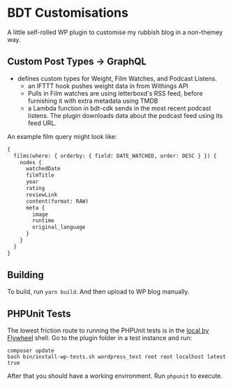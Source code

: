 # BDT Customisations

A little self-rolled WP plugin to customise my rubbish blog in a non-themey way.

## Custom Post Types -> GraphQL

- defines custom types for Weight, Film Watches, and Podcast Listens.
  - an IFTTT hook pushes weight data in from Withings API
  - Pulls in Film watches are using letterboxd's RSS feed, before furnishing it with extra metadata using TMDB
  - a Lambda function in bdt-cdk sends in the most recent podcast listens. The plugin downloads data about the podcast feed using its feed URL.

An example film query might look like:

```graphql
{
  films(where: { orderby: { field: DATE_WATCHED, order: DESC } }) {
    nodes {
      watchedDate
      filmTitle
      year
      rating
      reviewLink
      content(format: RAW)
      meta {
        image
        runtime
        original_language
      }
    }
  }
}
```

## Building

To build, run `yarn build`. And then upload to WP blog manually.

## PHPUnit Tests

The lowest friction route to running the PHPUnit tests is in the [local by Flywheel](https://localwp.com/) shell. Go to the plugin folder in a test instance and run:

```
composer update
bash bin/install-wp-tests.sh wordpress_test root root localhost latest true
```

After that you should have a working environment. Run `phpunit` to execute.
